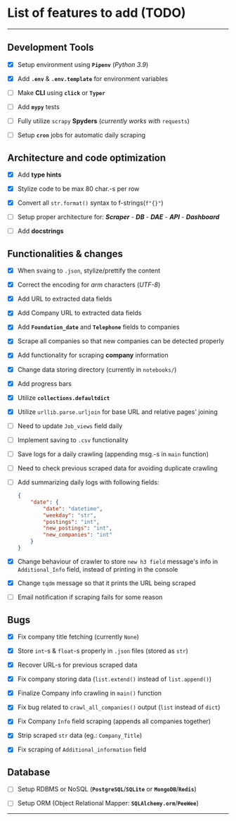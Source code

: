 # List of features to add (TODO)

---

## Development Tools

* [x] Setup environment using **`Pipenv`** (*Python 3.9*)

* [x] Add **`.env`** & **`.env.template`** for environment variables

* [ ] Make **CLI** using **`click`** or **`Typer`**

* [ ] Add **`mypy`** tests

* [ ] Fully utilize `scrapy` **Spyders** (*currently works with* `requests`)

* [ ] Setup **`cron`** jobs for automatic daily scraping

## Architecture and code optimization

* [x] Add **type hints**

* [x] Stylize code to be max 80 char.-s per row

* [x] Convert all `str.format()` syntax to f-strings(`f"{}"`)

* [ ] Setup proper architecture for:
***Scraper*** - ***DB*** - ***DAE*** - ***API*** - ***Dashboard***

* [ ] Add **docstrings**

## Functionalities & changes

* [x] When svaing to `.json`, stylize/prettify the content

* [x] Correct the encoding for *arm* characters (*UTF-8*)

* [x] Add URL to extracted data fields

* [x] Add Company URL to extracted data fields

* [x] Add **`Foundation_date`** and **`Telephone`** fields to companies

* [x] Scrape all companies so that new companies can be detected properly

* [x] Add functionality for scraping **company** information

* [x] Change data storing directory (currently in `notebooks/`)

* [x] Add progress bars

* [x] Utilize **`collections.defaultdict`**

* [x] Utilize `urllib.parse.urljoin` for base URL and relative pages' joining

* [ ] Need to update `Job_views` field daily

* [ ] Implement saving to `.csv` functionality

* [ ] Save logs for a daily crawling (appending msg.-s in `main` function)

* [ ] Need to check previous scraped data for avoiding duplicate crawling

* [ ] Add summarizing daily logs with following fields:

    ```json
    {
        "date": {
            "date": "datetime",
            "weekday": "str",
            "postings": "int",
            "new_postings": "int",
            "new_companies": "int"
        }
    }
    ```

* [x] Change behaviour of crawler to store `new h3 field` message's info in
  `Additional_Info` field, instead of printing in the console

* [x] Change `tqdm` message so that it prints the URL being scraped

* [ ] Email notification if scraping fails for some reason

## Bugs

* [x] Fix company title fetching (currently `None`)

* [x] Store `int`-s & `float`-s properly in `.json` files (stored as `str`)

* [x] Recover URL-s for previous scraped data

* [x] Fix company storing data (`list.extend()` instead of `list.append()`)

* [x] Finalize Company info crawling in `main()` function

* [x] Fix bug related to `crawl_all_companies()` output (`list` instead of `dict`)

* [x] Fix Company `Info` field scraping (appends all companies together)

* [x] Strip scraped `str` data (eg.: `Company_Title`)

* [x] Fix scraping of `Additional_information` field

## Database

* [ ] Setup RDBMS or NoSQL (**`PostgreSQL`**/**`SQLite`** or **`MongoDB`**/**`Redis`**)

* [ ] Setup ORM (Object Relational Mapper: **`SQLAlchemy.orm`**/**`PeeWee`**)

---
